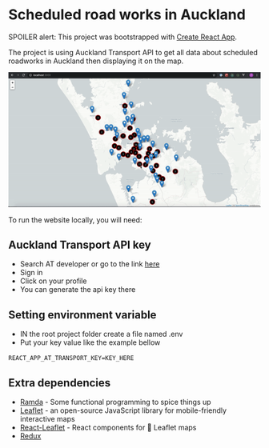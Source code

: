 # Scheduled road works in Auckland
SPOILER alert: This project was bootstrapped with [Create React App](https://github.com/facebook/create-react-app).

The project is using Auckland Transport API to get all data about scheduled roadworks in Auckland then displaying it on the map.

![Gif of the product](/docs_asset/demo.gif)

To run the website locally, you will need: 

## Auckland Transport API key

- Search AT developer or go to the link [here](https://dev-portal.at.govt.nz/)
- Sign in
- Click on your profile
- You can generate the api key there

## Setting environment variable

- IN the root project folder create a file named .env
- Put your key value like the example bellow
```
REACT_APP_AT_TRANSPORT_KEY=KEY_HERE
```

## Extra dependencies
- [Ramda](https://ramdajs.com/) - Some functional programming to spice things up
- [Leaflet](https://leafletjs.com/) - an open-source JavaScript library
for mobile-friendly interactive maps
- [React-Leaflet](https://react-leaflet.js.org/) - React components for 🍃 Leaflet maps
- [Redux](https://redux.js.org/)
